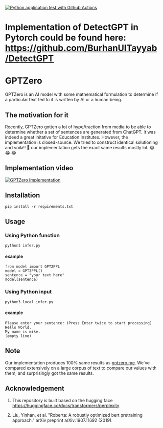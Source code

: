 [![Python application test with Github Actions](https://github.com/NUCES-ISB/i190476_i190695_MLOps_Assignment-01/actions/workflows/main.yml/badge.svg?branch=main)](https://github.com/NUCES-ISB/i190476_i190695_MLOps_Assignment-01/actions/workflows/main.yml)

# Implementation of DetectGPT in Pytorch could be found here: https://github.com/BurhanUlTayyab/DetectGPT

# GPTZero

GPTZero is an AI model with some mathematical formulation to determine if a particular text fed to it is written by AI or a human being.

## The motivation for it

Recently, GPTZero gotten a lot of hype/traction from media to be able to determine whether a set of sentences are generated from ChatGPT. It was indeed a great initative for Education Institutes. However, the implementation is closed-source. We tried to construct identical solutioning and voila!! :tada: our implementation gets the exact same results mostly lol. :joy: :joy: :joy:

## Implementation video
[![GPTZero Implementation](https://i.imgur.com/6Xtakve.png)](https://www.youtube.com/watch?v=x9H-aY5sCDA)



## Installation
```pip install -r requirements.txt```

## Usage
### Using Python function
```python3 infer.py```
#### example
```
from model import GPT2PPL
model = GPT2PPL()
sentence = "your text here"
model(sentence)
```  
### Using Python input
```python3 local_infer.py```
#### example
```
Please enter your sentence: (Press Enter twice to start processing)
Hello World.
My name is mike.
(empty line)
```

## Note
Our implementation produces 100% same results as <a href="https://gptzero.me">gptzero.me</a>. We've compared extensively on a large corpus of text to compare our values with them, and surprisingly got the same results.

## Acknowledgement
1. This repository is built based on the hugging face
https://huggingface.co/docs/transformers/perplexity

2. Liu, Yinhan, et al. "Roberta: A robustly optimized bert pretraining approach." arXiv preprint arXiv:1907.11692 (2019).
